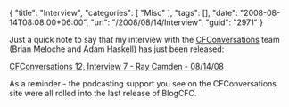 {
	"title": "Interview",
	"categories": [
		"Misc"
	],
	"tags": [],
	"date": "2008-08-14T08:08:00+06:00",
	"url": "/2008/08/14/Interview",
	"guid": "2971"
}

Just a quick note to say that my interview with the <a href="http://www.cfconversations.com">CFConversations</a> team (Brian Meloche and Adam Haskell) has just been released:

<a href="http://www.cfconversations.com/index.cfm/2008/8/14/CFConversations-12-Interview-7-Ray-Camden">CFConversations 12, Interview 7 - Ray Camden - 08/14/08</a>

As a reminder - the podcasting support you see on the CFConversations site were all rolled into the last release of BlogCFC.